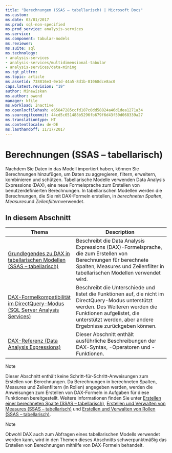 ```yaml
---
title: "Berechnungen (SSAS – tabellarisch) | Microsoft Docs"
ms.custom: 
ms.date: 03/01/2017
ms.prod: sql-non-specified
ms.prod_service: analysis-services
ms.service: 
ms.component: tabular-models
ms.reviewer: 
ms.suite: sql
ms.technology:
- analysis-services
- analysis-services/multidimensional-tabular
- analysis-services/data-mining
ms.tgt_pltfrm: 
ms.topic: article
ms.assetid: 738816e3-0e1d-44a5-8d1b-81068dce8ac0
caps.latest.revision: "19"
author: Minewiskan
ms.author: owend
manager: kfile
ms.workload: Inactive
ms.openlocfilehash: e65847285ccfd187c0dd58824a46d1dea1271a34
ms.sourcegitcommit: 44cd5c651488b5296fb679f6d43f50d068339a27
ms.translationtype: HT
ms.contentlocale: de-DE
ms.lasthandoff: 11/17/2017
---
```

# <a name="calculations-ssas-tabular"></a>Berechnungen (SSAS – tabellarisch)
  Nachdem Sie Daten in das Modell importiert haben, können Sie Berechnungen hinzufügen, um Daten zu aggregieren, filtern, erweitern, kombinieren und schützen. Tabellarische Modelle verwenden Data Analysis Expressions (DAX), eine neue Formelsprache zum Erstellen von benutzerdefinierten Berechnungen. In tabellarischen Modellen werden die Berechnungen, die Sie mit DAX-Formeln erstellen, in *berechneten Spalten*, *Measures*und *Zeilenfiltern*verwendet.  
  
## <a name="in-this-section"></a>In diesem Abschnitt  
  
|Thema|Description|  
|-----------|-----------------|  
|[Grundlegendes zu DAX in tabellarischen Modellen &#40;SSAS – tabellarisch&#41;](../../analysis-services/tabular-models/understanding-dax-in-tabular-models-ssas-tabular.md)|Beschreibt die Data Analysis Expressions (DAX)-Formelsprache, die zum Erstellen von Berechnungen für berechnete Spalten, Measures und Zeilenfilter in tabellarischen Modellen verwendet wird.|  
|[DAX-Formelkompatibilität im DirectQuery-Modus (SQL Server Analysis Services)](http://msdn.microsoft.com/en-us/981b6a68-434d-4db6-964e-d92f8eb3ee3e)|Beschreibt die Unterschiede und listet die Funktionen auf, die nicht im DirectQuery-Modus unterstützt werden. Des Weiteren werden die Funktionen aufgelistet, die unterstützt werden, aber andere Ergebnisse zurückgeben können.|  
|[DAX-Referenz (Data Analysis Expressions)](http://msdn.microsoft.com/en-us/70a82136-0926-4a91-bcb3-e18e82593b0d)|Dieser Abschnitt enthält ausführliche Beschreibungen der DAX-Syntax, -Operatoren und -Funktionen.|  
  
> [!NOTE]  
>  Dieser Abschnitt enthält keine Schritt-für-Schritt-Anweisungen zum Erstellen von Berechnungen. Da Berechnungen in berechneten Spalten, Measures und Zeilenfiltern (in Rollen) angegeben werden, werden die Anweisungen zum Erstellen von DAX-Formeln in Aufgaben für diese Funktionen bereitgestellt. Weitere Informationen finden Sie unter [Erstellen einer berechneten Spalte &#40;SSAS – tabellarisch&#41;](../../analysis-services/tabular-models/ssas-calculated-columns-create-a-calculated-column.md), [Erstellen und Verwalten von Measures &#40;SSAS – tabellarisch&#41;](../../analysis-services/tabular-models/create-and-manage-measures-ssas-tabular.md) und [Erstellen und Verwalten von Rollen &#40;SSAS – tabellarisch&#41;](../../analysis-services/tabular-models/create-and-manage-roles-ssas-tabular.md).  
  
> [!NOTE]  
>  Obwohl DAX auch zum Abfragen eines tabellarischen Modells verwendet werden kann, wird in den Themen dieses Abschnitts schwerpunktmäßig das Erstellen von Berechnungen mithilfe von DAX-Formeln behandelt.  
  
  
